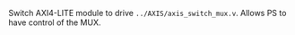 Switch AXI4-LITE module to drive `../AXIS/axis_switch_mux.v`. Allows PS to have control of the MUX.
